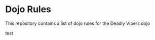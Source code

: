 Dojo Rules
==========

This repository contains a list of dojo rules for the Deadly Vipers dojo




test